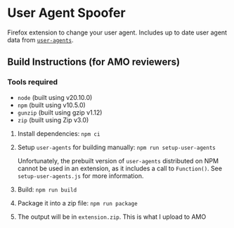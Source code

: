 # User Agent Spoofer

Firefox extension to change your user agent. Includes up to date user agent data from [`user-agents`](https://www.npmjs.com/package/user-agents).

## Build Instructions (for AMO reviewers)

### Tools required

* `node` (built using v20.10.0)
* `npm` (built using v10.5.0)
* `gunzip` (built using gzip v1.12)
* `zip` (built using Zip v3.0)

1. Install dependencies: `npm ci`
2. Setup `user-agents` for building manually: `npm run setup-user-agents`
  
    Unfortunately, the prebuilt version of `user-agents` distributed on NPM cannot be used in an extension, as it includes a call to `Function()`. See `setup-user-agents.js` for more information.
3. Build: `npm run build`
4. Package it into a zip file: `npm run package`
5. The output will be in `extension.zip`. This is what I upload to AMO